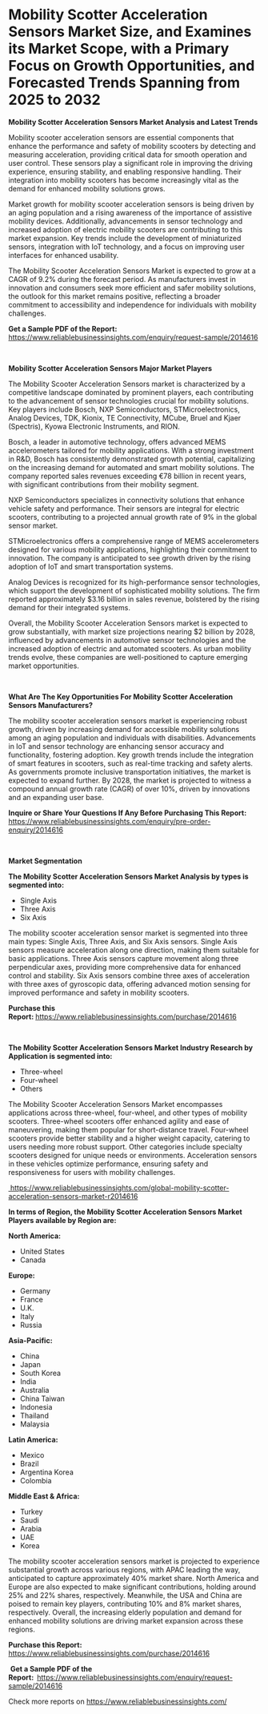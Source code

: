 <p><h1>Mobility Scotter Acceleration Sensors Market Size, and Examines its Market Scope, with a Primary Focus on Growth Opportunities, and Forecasted Trends Spanning from 2025 to 2032</h1></p><p><strong>Mobility Scotter Acceleration Sensors Market Analysis and Latest Trends</strong></p>
<p><p>Mobility scooter acceleration sensors are essential components that enhance the performance and safety of mobility scooters by detecting and measuring acceleration, providing critical data for smooth operation and user control. These sensors play a significant role in improving the driving experience, ensuring stability, and enabling responsive handling. Their integration into mobility scooters has become increasingly vital as the demand for enhanced mobility solutions grows.</p><p>Market growth for mobility scooter acceleration sensors is being driven by an aging population and a rising awareness of the importance of assistive mobility devices. Additionally, advancements in sensor technology and increased adoption of electric mobility scooters are contributing to this market expansion. Key trends include the development of miniaturized sensors, integration with IoT technology, and a focus on improving user interfaces for enhanced usability.</p><p>The Mobility Scooter Acceleration Sensors Market is expected to grow at a CAGR of 9.2% during the forecast period. As manufacturers invest in innovation and consumers seek more efficient and safer mobility solutions, the outlook for this market remains positive, reflecting a broader commitment to accessibility and independence for individuals with mobility challenges.</p></p>
<p><strong>Get a Sample PDF of the Report:&nbsp;</strong> <a href="https://www.reliablebusinessinsights.com/enquiry/request-sample/2014616?utm_campaign=3000&utm_medium=2&utm_source=Github&utm_content=ia&utm_term=29032025&utm_id=mobility-scotter-acceleration-sensors">https://www.reliablebusinessinsights.com/enquiry/request-sample/2014616</a></p>
<p>&nbsp;</p>
<p><strong>Mobility Scotter Acceleration Sensors Major Market Players</strong></p>
<p><p>The Mobility Scooter Acceleration Sensors market is characterized by a competitive landscape dominated by prominent players, each contributing to the advancement of sensor technologies crucial for mobility solutions. Key players include Bosch, NXP Semiconductors, STMicroelectronics, Analog Devices, TDK, Kionix, TE Connectivity, MCube, Bruel and Kjaer (Spectris), Kyowa Electronic Instruments, and RION.</p><p>Bosch, a leader in automotive technology, offers advanced MEMS accelerometers tailored for mobility applications. With a strong investment in R&D, Bosch has consistently demonstrated growth potential, capitalizing on the increasing demand for automated and smart mobility solutions. The company reported sales revenues exceeding €78 billion in recent years, with significant contributions from their mobility segment.</p><p>NXP Semiconductors specializes in connectivity solutions that enhance vehicle safety and performance. Their sensors are integral for electric scooters, contributing to a projected annual growth rate of 9% in the global sensor market. </p><p>STMicroelectronics offers a comprehensive range of MEMS accelerometers designed for various mobility applications, highlighting their commitment to innovation. The company is anticipated to see growth driven by the rising adoption of IoT and smart transportation systems. </p><p>Analog Devices is recognized for its high-performance sensor technologies, which support the development of sophisticated mobility solutions. The firm reported approximately $3.16 billion in sales revenue, bolstered by the rising demand for their integrated systems.</p><p>Overall, the Mobility Scooter Acceleration Sensors market is expected to grow substantially, with market size projections nearing $2 billion by 2028, influenced by advancements in automotive sensor technologies and the increased adoption of electric and automated scooters. As urban mobility trends evolve, these companies are well-positioned to capture emerging market opportunities.</p></p>
<p>&nbsp;</p>
<p><strong>What Are The Key Opportunities For Mobility Scotter Acceleration Sensors Manufacturers?</strong></p>
<p><p>The mobility scooter acceleration sensors market is experiencing robust growth, driven by increasing demand for accessible mobility solutions among an aging population and individuals with disabilities. Advancements in IoT and sensor technology are enhancing sensor accuracy and functionality, fostering adoption. Key growth trends include the integration of smart features in scooters, such as real-time tracking and safety alerts. As governments promote inclusive transportation initiatives, the market is expected to expand further. By 2028, the market is projected to witness a compound annual growth rate (CAGR) of over 10%, driven by innovations and an expanding user base.</p></p>
<p><strong>Inquire or Share Your Questions If Any Before Purchasing This Report:</strong> <a href="https://www.reliablebusinessinsights.com/enquiry/pre-order-enquiry/2014616?utm_campaign=3000&utm_medium=2&utm_source=Github&utm_content=ia&utm_term=29032025&utm_id=mobility-scotter-acceleration-sensors">https://www.reliablebusinessinsights.com/enquiry/pre-order-enquiry/2014616</a></p>
<p>&nbsp;</p>
<p><strong>Market Segmentation</strong></p>
<p><strong>The Mobility Scotter Acceleration Sensors Market Analysis by types is segmented into:</strong></p>
<p><ul><li>Single Axis</li><li>Three Axis</li><li>Six Axis</li></ul></p>
<p><p>The mobility scooter acceleration sensor market is segmented into three main types: Single Axis, Three Axis, and Six Axis sensors. Single Axis sensors measure acceleration along one direction, making them suitable for basic applications. Three Axis sensors capture movement along three perpendicular axes, providing more comprehensive data for enhanced control and stability. Six Axis sensors combine three axes of acceleration with three axes of gyroscopic data, offering advanced motion sensing for improved performance and safety in mobility scooters.</p></p>
<p><strong>Purchase this Report:&nbsp;</strong><a href="https://www.reliablebusinessinsights.com/purchase/2014616?utm_campaign=3000&utm_medium=2&utm_source=Github&utm_content=ia&utm_term=29032025&utm_id=mobility-scotter-acceleration-sensors">https://www.reliablebusinessinsights.com/purchase/2014616</a></p>
<p>&nbsp;</p>
<p><strong>The Mobility Scotter Acceleration Sensors Market Industry Research by Application is segmented into:</strong></p>
<p><ul><li>Three-wheel</li><li>Four-wheel</li><li>Others</li></ul></p>
<p><p>The Mobility Scooter Acceleration Sensors Market encompasses applications across three-wheel, four-wheel, and other types of mobility scooters. Three-wheel scooters offer enhanced agility and ease of maneuvering, making them popular for short-distance travel. Four-wheel scooters provide better stability and a higher weight capacity, catering to users needing more robust support. Other categories include specialty scooters designed for unique needs or environments. Acceleration sensors in these vehicles optimize performance, ensuring safety and responsiveness for users with mobility challenges.</p></p>
<p><a href="https://www.reliablebusinessinsights.com/global-mobility-scotter-acceleration-sensors-market-r2014616?utm_campaign=3000&utm_medium=2&utm_source=Github&utm_content=ia&utm_term=29032025&utm_id=mobility-scotter-acceleration-sensors">&nbsp;https://www.reliablebusinessinsights.com/global-mobility-scotter-acceleration-sensors-market-r2014616</a></p>
<p><strong>In terms of Region, the Mobility Scotter Acceleration Sensors Market Players available by Region are:</strong></p>
<p>
    <p> <strong> North America: </strong>
        <ul>
            <li>United States</li>
            <li>Canada</li>
        </ul>
        </p> 
    <p> <strong> Europe: </strong>
        <ul>
            <li>Germany</li>
            <li>France</li>
            <li>U.K.</li>
            <li>Italy</li>
            <li>Russia</li>
        </ul>
        </p> 
    <p> <strong> Asia-Pacific: </strong>
        <ul>
            <li>China</li>
            <li>Japan</li>
            <li>South Korea</li>
            <li>India</li>
            <li>Australia</li>
            <li>China Taiwan</li>
            <li>Indonesia</li>
            <li>Thailand</li>
            <li>Malaysia</li>
        </ul>
        </p> 
    <p> <strong> Latin America: </strong>
        <ul>
            <li>Mexico</li>
            <li>Brazil</li>
            <li>Argentina Korea</li>
            <li>Colombia</li>
        </ul>
        </p> 
    <p> <strong> Middle East & Africa: </strong>
        <ul>
            <li>Turkey</li>
            <li>Saudi</li>
            <li>Arabia</li>
            <li>UAE</li>
            <li>Korea</li>
        </ul>
    </p>
    </p>
<p><p>The mobility scooter acceleration sensors market is projected to experience substantial growth across various regions, with APAC leading the way, anticipated to capture approximately 40% market share. North America and Europe are also expected to make significant contributions, holding around 25% and 22% shares, respectively. Meanwhile, the USA and China are poised to remain key players, contributing 10% and 8% market shares, respectively. Overall, the increasing elderly population and demand for enhanced mobility solutions are driving market expansion across these regions.</p></p>
<p><strong>Purchase this Report: </strong><a href="https://www.reliablebusinessinsights.com/purchase/2014616?utm_campaign=3000&utm_medium=2&utm_source=Github&utm_content=ia&utm_term=29032025&utm_id=mobility-scotter-acceleration-sensors">https://www.reliablebusinessinsights.com/purchase/2014616</a></p>
<p>&nbsp;<strong>Get a Sample PDF of the Report:&nbsp;&nbsp;</strong><a href="https://www.reliablebusinessinsights.com/enquiry/request-sample/2014616?utm_campaign=3000&utm_medium=2&utm_source=Github&utm_content=ia&utm_term=29032025&utm_id=mobility-scotter-acceleration-sensors">https://www.reliablebusinessinsights.com/enquiry/request-sample/2014616</a></p>
<p><strong></strong></p>
<p>Check more reports on <a href="https://www.reliablebusinessinsights.com/?utm_campaign=3000&utm_medium=2&utm_source=Github&utm_content=ia&utm_term=29032025&utm_id=mobility-scotter-acceleration-sensors">https://www.reliablebusinessinsights.com/</a></p>